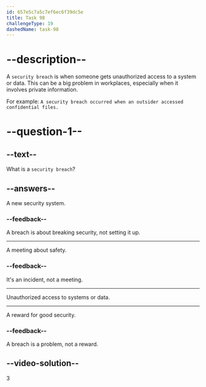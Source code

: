 ```yaml
---
id: 657e5c7a5c7ef6ec6f39dc5e
title: Task 98
challengeType: 19
dashedName: task-98
---
```


# --description--

A `security breach` is when someone gets unauthorized access to a system or data. This can be a big problem in workplaces, especially when it involves private information. 

For example: `A security breach occurred when an outsider accessed confidential files.`

# --question-1--

## --text--

What is a `security breach`?

## --answers--

A new security system.

### --feedback--

A breach is about breaking security, not setting it up.

---

A meeting about safety.

### --feedback--

It's an incident, not a meeting.

---

Unauthorized access to systems or data.

---

A reward for good security.

### --feedback--

A breach is a problem, not a reward.

## --video-solution--

3
